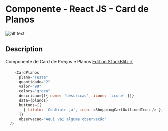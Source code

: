 # Componente - React JS - Card de Planos    
![alt text](https://i.ibb.co/XX2Mv45/final.jpg)


## Description
Componente de Card de Preços e Planos
[Edit on StackBlitz ⚡️](https://stackblitz.com/edit/react-w55dgk)

```javascript
    <CardPlanos
      plano="Teste"
      quantidade="2"
      valor="99"
      colors="green"
      descricao={[{ nome: 'descricao', icone: 'icone' }]}
      data={planos}
      buttons={[
        { titulo: 'Contrate já', icon: <ShoppingCartOutlinedIcon /> },
      ]}
      observacao="Aqui vai alguma observação"
  />
```

